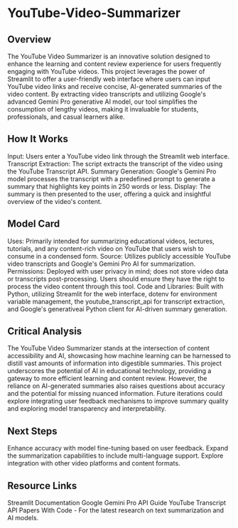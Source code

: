 # YouTube-Video-Summarizer


## Overview

The YouTube Video Summarizer is an innovative solution designed to enhance the learning and content review experience for users frequently engaging with YouTube videos. This project leverages the power of Streamlit to offer a user-friendly web interface where users can input YouTube video links and receive concise, AI-generated summaries of the video content. By extracting video transcripts and utilizing Google's advanced Gemini Pro generative AI model, our tool simplifies the consumption of lengthy videos, making it invaluable for students, professionals, and casual learners alike.

## How It Works

Input: Users enter a YouTube video link through the Streamlit web interface.
Transcript Extraction: The script extracts the transcript of the video using the YouTube Transcript API.
Summary Generation: Google's Gemini Pro model processes the transcript with a predefined prompt to generate a summary that highlights key points in 250 words or less.
Display: The summary is then presented to the user, offering a quick and insightful overview of the video's content.

## Model Card

Uses: Primarily intended for summarizing educational videos, lectures, tutorials, and any content-rich video on YouTube that users wish to consume in a condensed form.
Source: Utilizes publicly accessible YouTube video transcripts and Google's Gemini Pro AI for summarization.
Permissions: Deployed with user privacy in mind; does not store video data or transcripts post-processing. Users should ensure they have the right to process the video content through this tool.
Code and Libraries: Built with Python, utilizing Streamlit for the web interface, dotenv for environment variable management, the youtube_transcript_api for transcript extraction, and Google's generativeai Python client for AI-driven summary generation.

## Critical Analysis

The YouTube Video Summarizer stands at the intersection of content accessibility and AI, showcasing how machine learning can be harnessed to distill vast amounts of information into digestible summaries. This project underscores the potential of AI in educational technology, providing a gateway to more efficient learning and content review. However, the reliance on AI-generated summaries also raises questions about accuracy and the potential for missing nuanced information. Future iterations could explore integrating user feedback mechanisms to improve summary quality and exploring model transparency and interpretability.

## Next Steps

Enhance accuracy with model fine-tuning based on user feedback.
Expand the summarization capabilities to include multi-language support.
Explore integration with other video platforms and content formats.

## Resource Links

Streamlit Documentation
Google Gemini Pro API Guide
YouTube Transcript API
Papers With Code - For the latest research on text summarization and AI models.
